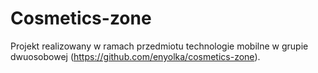 # Cosmetics-zone
Projekt realizowany w ramach przedmiotu technologie mobilne w grupie dwuosobowej (https://github.com/enyolka/cosmetics-zone). 
